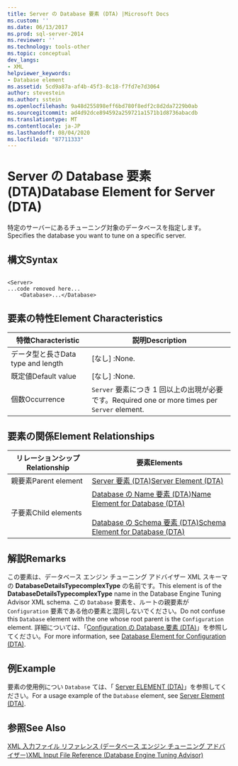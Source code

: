 ```yaml
---
title: Server の Database 要素 (DTA) |Microsoft Docs
ms.custom: ''
ms.date: 06/13/2017
ms.prod: sql-server-2014
ms.reviewer: ''
ms.technology: tools-other
ms.topic: conceptual
dev_langs:
- XML
helpviewer_keywords:
- Database element
ms.assetid: 5cd9a87a-af4b-45f3-8c18-f7fd7e7d3064
author: stevestein
ms.author: sstein
ms.openlocfilehash: 9a48d255898eff6bd780f8edf2c8d2da7229b0ab
ms.sourcegitcommit: ad4d92dce894592a259721a1571b1d8736abacdb
ms.translationtype: MT
ms.contentlocale: ja-JP
ms.lasthandoff: 08/04/2020
ms.locfileid: "87711333"
---
```

# <a name="database-element-for-server-dta"></a><span data-ttu-id="65f14-102">Server の Database 要素 (DTA)</span><span class="sxs-lookup"><span data-stu-id="65f14-102">Database Element for Server (DTA)</span></span>
  <span data-ttu-id="65f14-103">特定のサーバーにあるチューニング対象のデータベースを指定します。</span><span class="sxs-lookup"><span data-stu-id="65f14-103">Specifies the database you want to tune on a specific server.</span></span>  
  
## <a name="syntax"></a><span data-ttu-id="65f14-104">構文</span><span class="sxs-lookup"><span data-stu-id="65f14-104">Syntax</span></span>  
  
```  
  
<Server>  
...code removed here...  
    <Database>...</Database>  
```  
  
## <a name="element-characteristics"></a><span data-ttu-id="65f14-105">要素の特性</span><span class="sxs-lookup"><span data-stu-id="65f14-105">Element Characteristics</span></span>  
  
|<span data-ttu-id="65f14-106">特徴</span><span class="sxs-lookup"><span data-stu-id="65f14-106">Characteristic</span></span>|<span data-ttu-id="65f14-107">説明</span><span class="sxs-lookup"><span data-stu-id="65f14-107">Description</span></span>|  
|--------------------|-----------------|  
|<span data-ttu-id="65f14-108">データ型と長さ</span><span class="sxs-lookup"><span data-stu-id="65f14-108">Data type and length</span></span>|<span data-ttu-id="65f14-109">[なし] :</span><span class="sxs-lookup"><span data-stu-id="65f14-109">None.</span></span>|  
|<span data-ttu-id="65f14-110">既定値</span><span class="sxs-lookup"><span data-stu-id="65f14-110">Default value</span></span>|<span data-ttu-id="65f14-111">[なし] :</span><span class="sxs-lookup"><span data-stu-id="65f14-111">None.</span></span>|  
|<span data-ttu-id="65f14-112">個数</span><span class="sxs-lookup"><span data-stu-id="65f14-112">Occurrence</span></span>|<span data-ttu-id="65f14-113">`Server` 要素につき 1 回以上の出現が必要です。</span><span class="sxs-lookup"><span data-stu-id="65f14-113">Required one or more times per `Server` element.</span></span>|  
  
## <a name="element-relationships"></a><span data-ttu-id="65f14-114">要素の関係</span><span class="sxs-lookup"><span data-stu-id="65f14-114">Element Relationships</span></span>  
  
|<span data-ttu-id="65f14-115">リレーションシップ</span><span class="sxs-lookup"><span data-stu-id="65f14-115">Relationship</span></span>|<span data-ttu-id="65f14-116">要素</span><span class="sxs-lookup"><span data-stu-id="65f14-116">Elements</span></span>|  
|------------------|--------------|  
|<span data-ttu-id="65f14-117">親要素</span><span class="sxs-lookup"><span data-stu-id="65f14-117">Parent element</span></span>|[<span data-ttu-id="65f14-118">Server 要素 &#40;DTA&#41;</span><span class="sxs-lookup"><span data-stu-id="65f14-118">Server Element &#40;DTA&#41;</span></span>](server-element-dta.md)|  
|<span data-ttu-id="65f14-119">子要素</span><span class="sxs-lookup"><span data-stu-id="65f14-119">Child elements</span></span>|[<span data-ttu-id="65f14-120">Database の Name 要素 &#40;DTA&#41;</span><span class="sxs-lookup"><span data-stu-id="65f14-120">Name Element for Database &#40;DTA&#41;</span></span>](name-element-for-database-dta.md)<br /><br /> [<span data-ttu-id="65f14-121">Database の Schema 要素 &#40;DTA&#41;</span><span class="sxs-lookup"><span data-stu-id="65f14-121">Schema Element for Database &#40;DTA&#41;</span></span>](schema-element-for-database-dta.md)|  
  
## <a name="remarks"></a><span data-ttu-id="65f14-122">解説</span><span class="sxs-lookup"><span data-stu-id="65f14-122">Remarks</span></span>  
 <span data-ttu-id="65f14-123">この要素は、データベース エンジン チューニング アドバイザー XML スキーマの **DatabaseDetailsTypecomplexType** の名前です。</span><span class="sxs-lookup"><span data-stu-id="65f14-123">This element is of the **DatabaseDetailsTypecomplexType** name in the Database Engine Tuning Advisor XML schema.</span></span> <span data-ttu-id="65f14-124">この `Database` 要素を、ルートの親要素が `Configuration` 要素である他の要素と混同しないでください。</span><span class="sxs-lookup"><span data-stu-id="65f14-124">Do not confuse this `Database` element with the one whose root parent is the `Configuration` element.</span></span> <span data-ttu-id="65f14-125">詳細については、「[Configuration の Database 要素 &#40;DTA&#41;](database-element-for-configuration-dta.md)」を参照してください。</span><span class="sxs-lookup"><span data-stu-id="65f14-125">For more information, see [Database Element for Configuration &#40;DTA&#41;](database-element-for-configuration-dta.md).</span></span>  
  
## <a name="example"></a><span data-ttu-id="65f14-126">例</span><span class="sxs-lookup"><span data-stu-id="65f14-126">Example</span></span>  
 <span data-ttu-id="65f14-127">要素の使用例につい `Database` ては、「 [Server ELEMENT &#40;DTA&#41;](server-element-dta.md)」を参照してください。</span><span class="sxs-lookup"><span data-stu-id="65f14-127">For a usage example of the `Database` element, see [Server Element &#40;DTA&#41;](server-element-dta.md).</span></span>  
  
## <a name="see-also"></a><span data-ttu-id="65f14-128">参照</span><span class="sxs-lookup"><span data-stu-id="65f14-128">See Also</span></span>  
 [<span data-ttu-id="65f14-129">XML 入力ファイル リファレンス &#40;データベース エンジン チューニング アドバイザー&#41;</span><span class="sxs-lookup"><span data-stu-id="65f14-129">XML Input File Reference &#40;Database Engine Tuning Advisor&#41;</span></span>](xml-input-file-reference-database-engine-tuning-advisor.md)  
  
  
